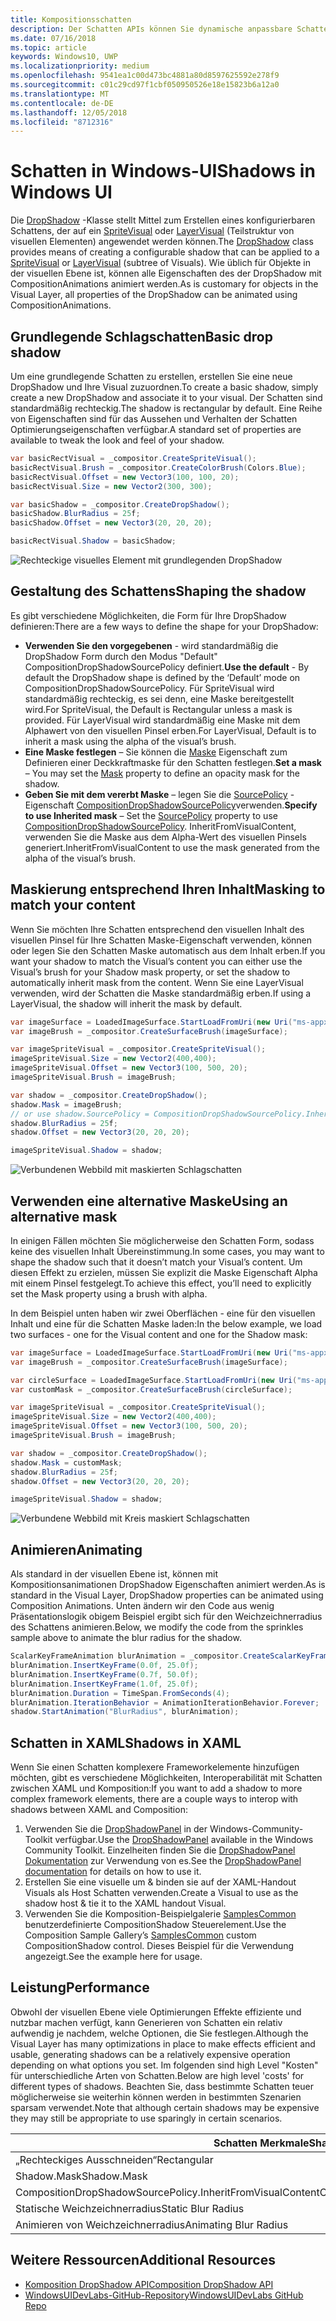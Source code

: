 ```yaml
---
title: Kompositionsschatten
description: Der Schatten APIs können Sie dynamische anpassbare Schatten UI-Inhalte hinzufügen.
ms.date: 07/16/2018
ms.topic: article
keywords: Windows10, UWP
ms.localizationpriority: medium
ms.openlocfilehash: 9541ea1c00d473bc4881a80d8597625592e278f9
ms.sourcegitcommit: c01c29cd97f1cbf050950526e18e15823b6a12a0
ms.translationtype: MT
ms.contentlocale: de-DE
ms.lasthandoff: 12/05/2018
ms.locfileid: "8712316"
---
```

# <a name="shadows-in-windows-ui"></a><span data-ttu-id="46090-104">Schatten in Windows-UI</span><span class="sxs-lookup"><span data-stu-id="46090-104">Shadows in Windows UI</span></span>

<span data-ttu-id="46090-105">Die [DropShadow](/uwp/api/Windows.UI.Composition.DropShadow) -Klasse stellt Mittel zum Erstellen eines konfigurierbaren Schattens, der auf ein [SpriteVisual](/uwp/api/windows.ui.composition.spritevisual) oder [LayerVisual](/uwp/api/windows.ui.composition.layervisual) (Teilstruktur von visuellen Elementen) angewendet werden können.</span><span class="sxs-lookup"><span data-stu-id="46090-105">The [DropShadow](/uwp/api/Windows.UI.Composition.DropShadow) class provides means of creating a configurable shadow that can be applied to a [SpriteVisual](/uwp/api/windows.ui.composition.spritevisual) or [LayerVisual](/uwp/api/windows.ui.composition.layervisual) (subtree of Visuals).</span></span> <span data-ttu-id="46090-106">Wie üblich für Objekte in der visuellen Ebene ist, können alle Eigenschaften des der DropShadow mit CompositionAnimations animiert werden.</span><span class="sxs-lookup"><span data-stu-id="46090-106">As is customary for objects in the Visual Layer, all properties of the DropShadow can be animated using CompositionAnimations.</span></span>

## <a name="basic-drop-shadow"></a><span data-ttu-id="46090-107">Grundlegende Schlagschatten</span><span class="sxs-lookup"><span data-stu-id="46090-107">Basic drop shadow</span></span>

<span data-ttu-id="46090-108">Um eine grundlegende Schatten zu erstellen, erstellen Sie eine neue DropShadow und Ihre Visual zuzuordnen.</span><span class="sxs-lookup"><span data-stu-id="46090-108">To create a basic shadow, simply create a new DropShadow and associate it to your visual.</span></span> <span data-ttu-id="46090-109">Der Schatten sind standardmäßig rechteckig.</span><span class="sxs-lookup"><span data-stu-id="46090-109">The shadow is rectangular by default.</span></span> <span data-ttu-id="46090-110">Eine Reihe von Eigenschaften sind für das Aussehen und Verhalten der Schatten Optimierungseigenschaften verfügbar.</span><span class="sxs-lookup"><span data-stu-id="46090-110">A standard set of properties are available to tweak the look and feel of your shadow.</span></span>

```cs
var basicRectVisual = _compositor.CreateSpriteVisual();
basicRectVisual.Brush = _compositor.CreateColorBrush(Colors.Blue);
basicRectVisual.Offset = new Vector3(100, 100, 20);
basicRectVisual.Size = new Vector2(300, 300);

var basicShadow = _compositor.CreateDropShadow();
basicShadow.BlurRadius = 25f;
basicShadow.Offset = new Vector3(20, 20, 20);

basicRectVisual.Shadow = basicShadow;
```

![Rechteckige visuelles Element mit grundlegenden DropShadow](images/rectangular-dropshadow.png)

## <a name="shaping-the-shadow"></a><span data-ttu-id="46090-112">Gestaltung des Schattens</span><span class="sxs-lookup"><span data-stu-id="46090-112">Shaping the shadow</span></span>

<span data-ttu-id="46090-113">Es gibt verschiedene Möglichkeiten, die Form für Ihre DropShadow definieren:</span><span class="sxs-lookup"><span data-stu-id="46090-113">There are a few ways to define the shape for your DropShadow:</span></span>

- <span data-ttu-id="46090-114">**Verwenden Sie den vorgegebenen** - wird standardmäßig die DropShadow Form durch den Modus "Default" CompositionDropShadowSourcePolicy definiert.</span><span class="sxs-lookup"><span data-stu-id="46090-114">**Use the default** - By default the DropShadow shape is defined by the ‘Default’ mode on CompositionDropShadowSourcePolicy.</span></span> <span data-ttu-id="46090-115">Für SpriteVisual wird standardmäßig rechteckig, es sei denn, eine Maske bereitgestellt wird.</span><span class="sxs-lookup"><span data-stu-id="46090-115">For SpriteVisual, the Default is Rectangular unless a mask is provided.</span></span> <span data-ttu-id="46090-116">Für LayerVisual wird standardmäßig eine Maske mit dem Alphawert von den visuellen Pinsel erben.</span><span class="sxs-lookup"><span data-stu-id="46090-116">For LayerVisual, Default is to inherit a mask using the alpha of the visual’s brush.</span></span>
- <span data-ttu-id="46090-117">**Eine Maske festlegen** – Sie können die [Maske](/uwp/api/windows.ui.composition.dropshadow.mask) Eigenschaft zum Definieren einer Deckkraftmaske für den Schatten festlegen.</span><span class="sxs-lookup"><span data-stu-id="46090-117">**Set a mask** – You may set the [Mask](/uwp/api/windows.ui.composition.dropshadow.mask) property to define an opacity mask for the shadow.</span></span>
- <span data-ttu-id="46090-118">**Geben Sie mit dem vererbt Maske** – legen Sie die [SourcePolicy](/uwp/api/windows.ui.composition.dropshadow.sourcepolicy) -Eigenschaft [CompositionDropShadowSourcePolicy](/uwp/api/windows.ui.composition.compositiondropshadowsourcepolicy)verwenden.</span><span class="sxs-lookup"><span data-stu-id="46090-118">**Specify to use Inherited mask** – Set the [SourcePolicy](/uwp/api/windows.ui.composition.dropshadow.sourcepolicy) property to use [CompositionDropShadowSourcePolicy](/uwp/api/windows.ui.composition.compositiondropshadowsourcepolicy).</span></span> <span data-ttu-id="46090-119">InheritFromVisualContent, verwenden Sie die Maske aus dem Alpha-Wert des visuellen Pinsels generiert.</span><span class="sxs-lookup"><span data-stu-id="46090-119">InheritFromVisualContent to use the mask generated from the alpha of the visual’s brush.</span></span>

## <a name="masking-to-match-your-content"></a><span data-ttu-id="46090-120">Maskierung entsprechend Ihren Inhalt</span><span class="sxs-lookup"><span data-stu-id="46090-120">Masking to match your content</span></span>

<span data-ttu-id="46090-121">Wenn Sie möchten Ihre Schatten entsprechend den visuellen Inhalt des visuellen Pinsel für Ihre Schatten Maske-Eigenschaft verwenden, können oder legen Sie den Schatten Maske automatisch aus dem Inhalt erben.</span><span class="sxs-lookup"><span data-stu-id="46090-121">If you want your shadow to match the Visual’s content you can either use the Visual’s brush for your Shadow mask property, or set the shadow to automatically inherit mask from the content.</span></span> <span data-ttu-id="46090-122">Wenn Sie eine LayerVisual verwenden, wird der Schatten die Maske standardmäßig erben.</span><span class="sxs-lookup"><span data-stu-id="46090-122">If using a LayerVisual, the shadow will inherit the mask by default.</span></span>

```cs
var imageSurface = LoadedImageSurface.StartLoadFromUri(new Uri("ms-appx:///Assets/myImage.png"));
var imageBrush = _compositor.CreateSurfaceBrush(imageSurface);

var imageSpriteVisual = _compositor.CreateSpriteVisual();
imageSpriteVisual.Size = new Vector2(400,400);
imageSpriteVisual.Offset = new Vector3(100, 500, 20);
imageSpriteVisual.Brush = imageBrush;

var shadow = _compositor.CreateDropShadow();
shadow.Mask = imageBrush;
// or use shadow.SourcePolicy = CompositionDropShadowSourcePolicy.InheritFromVisualContent;
shadow.BlurRadius = 25f;
shadow.Offset = new Vector3(20, 20, 20);

imageSpriteVisual.Shadow = shadow;
```

![Verbundenen Webbild mit maskierten Schlagschatten](images/ms-brand-web-dropshadow.png)

## <a name="using-an-alternative-mask"></a><span data-ttu-id="46090-124">Verwenden eine alternative Maske</span><span class="sxs-lookup"><span data-stu-id="46090-124">Using an alternative mask</span></span>

<span data-ttu-id="46090-125">In einigen Fällen möchten Sie möglicherweise den Schatten Form, sodass keine des visuellen Inhalt Übereinstimmung.</span><span class="sxs-lookup"><span data-stu-id="46090-125">In some cases, you may want to shape the shadow such that it doesn’t match your Visual’s content.</span></span> <span data-ttu-id="46090-126">Um diesen Effekt zu erzielen, müssen Sie explizit die Maske Eigenschaft Alpha mit einem Pinsel festgelegt.</span><span class="sxs-lookup"><span data-stu-id="46090-126">To achieve this effect, you’ll need to explicitly set the Mask property using a brush with alpha.</span></span>

<span data-ttu-id="46090-127">In dem Beispiel unten haben wir zwei Oberflächen - eine für den visuellen Inhalt und eine für die Schatten Maske laden:</span><span class="sxs-lookup"><span data-stu-id="46090-127">In the below example, we load two surfaces - one for the Visual content and one for the Shadow mask:</span></span>

```cs
var imageSurface = LoadedImageSurface.StartLoadFromUri(new Uri("ms-appx:///Assets/myImage.png"));
var imageBrush = _compositor.CreateSurfaceBrush(imageSurface);

var circleSurface = LoadedImageSurface.StartLoadFromUri(new Uri("ms-appx:///Assets/myCircleImage.png"));
var customMask = _compositor.CreateSurfaceBrush(circleSurface);

var imageSpriteVisual = _compositor.CreateSpriteVisual();
imageSpriteVisual.Size = new Vector2(400,400);
imageSpriteVisual.Offset = new Vector3(100, 500, 20);
imageSpriteVisual.Brush = imageBrush;

var shadow = _compositor.CreateDropShadow();
shadow.Mask = customMask;
shadow.BlurRadius = 25f;
shadow.Offset = new Vector3(20, 20, 20);

imageSpriteVisual.Shadow = shadow;
```

![Verbundene Webbild mit Kreis maskiert Schlagschatten](images/ms-brand-web-masked-dropshadow.png)

## <a name="animating"></a><span data-ttu-id="46090-129">Animieren</span><span class="sxs-lookup"><span data-stu-id="46090-129">Animating</span></span>

<span data-ttu-id="46090-130">Als standard in der visuellen Ebene ist, können mit Kompositionsanimationen DropShadow Eigenschaften animiert werden.</span><span class="sxs-lookup"><span data-stu-id="46090-130">As is standard in the Visual Layer, DropShadow properties can be animated using Composition Animations.</span></span> <span data-ttu-id="46090-131">Unten ändern wir den Code aus wenig Präsentationslogik obigem Beispiel ergibt sich für den Weichzeichnerradius des Schattens animieren.</span><span class="sxs-lookup"><span data-stu-id="46090-131">Below, we modify the code from the sprinkles sample above to animate the blur radius for the shadow.</span></span>

```cs
ScalarKeyFrameAnimation blurAnimation = _compositor.CreateScalarKeyFrameAnimation();
blurAnimation.InsertKeyFrame(0.0f, 25.0f);
blurAnimation.InsertKeyFrame(0.7f, 50.0f);
blurAnimation.InsertKeyFrame(1.0f, 25.0f);
blurAnimation.Duration = TimeSpan.FromSeconds(4);
blurAnimation.IterationBehavior = AnimationIterationBehavior.Forever;
shadow.StartAnimation("BlurRadius", blurAnimation);
```

## <a name="shadows-in-xaml"></a><span data-ttu-id="46090-132">Schatten in XAML</span><span class="sxs-lookup"><span data-stu-id="46090-132">Shadows in XAML</span></span>

<span data-ttu-id="46090-133">Wenn Sie einen Schatten komplexere Frameworkelemente hinzufügen möchten, gibt es verschiedene Möglichkeiten, Interoperabilität mit Schatten zwischen XAML und Komposition:</span><span class="sxs-lookup"><span data-stu-id="46090-133">If you want to add a shadow to more complex framework elements, there are a couple ways to interop with shadows between XAML and Composition:</span></span>

1. <span data-ttu-id="46090-134">Verwenden Sie die [DropShadowPanel](https://github.com/Microsoft/UWPCommunityToolkit/blob/master/Microsoft.Toolkit.Uwp.UI.Controls/DropShadowPanel/DropShadowPanel.Properties.cs) in der Windows-Community-Toolkit verfügbar.</span><span class="sxs-lookup"><span data-stu-id="46090-134">Use the [DropShadowPanel](https://github.com/Microsoft/UWPCommunityToolkit/blob/master/Microsoft.Toolkit.Uwp.UI.Controls/DropShadowPanel/DropShadowPanel.Properties.cs) available in the Windows Community Toolkit.</span></span> <span data-ttu-id="46090-135">Einzelheiten finden Sie die [DropShadowPanel Dokumentation](https://docs.microsoft.com/windows/uwpcommunitytoolkit/controls/DropShadowPanel) zur Verwendung von es.</span><span class="sxs-lookup"><span data-stu-id="46090-135">See the [DropShadowPanel documentation](https://docs.microsoft.com/windows/uwpcommunitytoolkit/controls/DropShadowPanel) for details on how to use it.</span></span>
1. <span data-ttu-id="46090-136">Erstellen Sie eine visuelle um & binden sie auf der XAML-Handout Visuals als Host Schatten verwenden.</span><span class="sxs-lookup"><span data-stu-id="46090-136">Create a Visual to use as the shadow host & tie it to the XAML handout Visual.</span></span>
1. <span data-ttu-id="46090-137">Verwenden Sie die Komposition-Beispielgalerie [SamplesCommon](https://github.com/Microsoft/WindowsUIDevLabs/tree/master/SamplesCommon/SamplesCommon) benutzerdefinierte CompositionShadow Steuerelement.</span><span class="sxs-lookup"><span data-stu-id="46090-137">Use the Composition Sample Gallery’s [SamplesCommon](https://github.com/Microsoft/WindowsUIDevLabs/tree/master/SamplesCommon/SamplesCommon) custom CompositionShadow control.</span></span> <span data-ttu-id="46090-138">Dieses Beispiel für die Verwendung angezeigt.</span><span class="sxs-lookup"><span data-stu-id="46090-138">See the example here for usage.</span></span>

## <a name="performance"></a><span data-ttu-id="46090-139">Leistung</span><span class="sxs-lookup"><span data-stu-id="46090-139">Performance</span></span>

<span data-ttu-id="46090-140">Obwohl der visuellen Ebene viele Optimierungen Effekte effiziente und nutzbar machen verfügt, kann Generieren von Schatten ein relativ aufwendig je nachdem, welche Optionen, die Sie festlegen.</span><span class="sxs-lookup"><span data-stu-id="46090-140">Although the Visual Layer has many optimizations in place to make effects efficient and usable, generating shadows can be a relatively expensive operation depending on what options you set.</span></span> <span data-ttu-id="46090-141">Im folgenden sind high Level "Kosten" für unterschiedliche Arten von Schatten.</span><span class="sxs-lookup"><span data-stu-id="46090-141">Below are high level 'costs' for different types of shadows.</span></span> <span data-ttu-id="46090-142">Beachten Sie, dass bestimmte Schatten teuer möglicherweise sie weiterhin können werden in bestimmten Szenarien sparsam verwendet.</span><span class="sxs-lookup"><span data-stu-id="46090-142">Note that although certain shadows may be expensive they may still be appropriate to use sparingly in certain scenarios.</span></span>

<span data-ttu-id="46090-143">Schatten Merkmale</span><span class="sxs-lookup"><span data-stu-id="46090-143">Shadow Characteristics</span></span>| <span data-ttu-id="46090-144">Kosten</span><span class="sxs-lookup"><span data-stu-id="46090-144">Cost</span></span>
------------- | -------------
<span data-ttu-id="46090-145">„Rechteckiges Ausschneiden“</span><span class="sxs-lookup"><span data-stu-id="46090-145">Rectangular</span></span>    | <span data-ttu-id="46090-146">Niedrig</span><span class="sxs-lookup"><span data-stu-id="46090-146">Low</span></span>
<span data-ttu-id="46090-147">Shadow.Mask</span><span class="sxs-lookup"><span data-stu-id="46090-147">Shadow.Mask</span></span>      | <span data-ttu-id="46090-148">Hoch </span><span class="sxs-lookup"><span data-stu-id="46090-148">High</span></span>
<span data-ttu-id="46090-149">CompositionDropShadowSourcePolicy.InheritFromVisualContent</span><span class="sxs-lookup"><span data-stu-id="46090-149">CompositionDropShadowSourcePolicy.InheritFromVisualContent</span></span> | <span data-ttu-id="46090-150">Hoch </span><span class="sxs-lookup"><span data-stu-id="46090-150">High</span></span>
<span data-ttu-id="46090-151">Statische Weichzeichnerradius</span><span class="sxs-lookup"><span data-stu-id="46090-151">Static Blur Radius</span></span> | <span data-ttu-id="46090-152">Niedrig</span><span class="sxs-lookup"><span data-stu-id="46090-152">Low</span></span>
<span data-ttu-id="46090-153">Animieren von Weichzeichnerradius</span><span class="sxs-lookup"><span data-stu-id="46090-153">Animating Blur Radius</span></span> | <span data-ttu-id="46090-154">Hoch </span><span class="sxs-lookup"><span data-stu-id="46090-154">High</span></span>

## <a name="additional-resources"></a><span data-ttu-id="46090-155">Weitere Ressourcen</span><span class="sxs-lookup"><span data-stu-id="46090-155">Additional Resources</span></span>

- [<span data-ttu-id="46090-156">Komposition DropShadow API</span><span class="sxs-lookup"><span data-stu-id="46090-156">Composition DropShadow API</span></span>](/uwp/api/Windows.UI.Composition.DropShadow)
- [<span data-ttu-id="46090-157">WindowsUIDevLabs-GitHub-Repository</span><span class="sxs-lookup"><span data-stu-id="46090-157">WindowsUIDevLabs GitHub Repo</span></span>](https://github.com/Microsoft/WindowsUIDevLabs)
